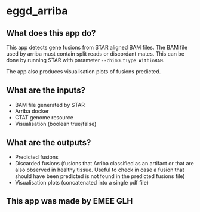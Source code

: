 # eggd_arriba

## What does this app do?

This app detects gene fusions from STAR aligned BAM files. The BAM file used by arriba must contain split reads or discordant mates. This can be done by running STAR with parameter `--chimOutType WithinBAM`.

The app also produces visualisation plots of fusions predicted.

## What are the inputs?
 - BAM file generated by STAR
 - Arriba docker
 - CTAT genome resource
 - Visualisation (boolean true/false)

## What are the outputs?
 - Predicted fusions
 - Discarded fusions (fusions that Arriba classified as an artifact or that are also observed in healthy tissue. Useful to check in case a fusion that should have been predicted is not found in the predicted fusions file)
 - Visualisation plots (concatenated into a single pdf file)

## This app was made by EMEE GLH